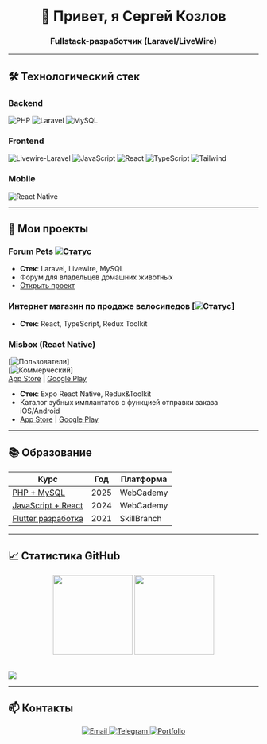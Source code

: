 <div align="center">
  <h1>👋 Привет, я Сергей Козлов</h1>
  <h3>Fullstack-разработчик (Laravel/LiveWire)</h3>
</div>

---

## 🛠 Технологический стек

### **Backend**

<p>
  <img src="https://img.shields.io/badge/PHP-777BB4?style=flat-square&logo=php&logoColor=white" alt="PHP">
  <img src="https://img.shields.io/badge/Laravel-FF2D20?style=flat-square&logo=laravel&logoColor=white" alt="Laravel">
  <img src="https://img.shields.io/badge/MySQL-4479A1?style=flat-square&logo=mysql&logoColor=white" alt="MySQL">
</p>

### **Frontend**

<p>
  <img src="https://img.shields.io/badge/Livewire-FB70A9?style=flat-square&logo=laravel&logoColor=white" alt="Livewire-Laravel">
  <img src="https://img.shields.io/badge/JavaScript-F7DF1E?style=flat-square&logo=javascript&logoColor=black" alt="JavaScript">
  <img src="https://img.shields.io/badge/React-61DAFB?style=flat-square&logo=react&logoColor=white" alt="React">
  <img src="https://img.shields.io/badge/TypeScript-3178C6?style=flat-square&logo=typescript&logoColor=white" alt="TypeScript">
  <img src="https://img.shields.io/badge/Tailwind_CSS-06B6D4?style=flat-square&logo=tailwind-css&logoColor=white" alt="Tailwind">
</p>

### **Mobile**

<p>
  <img src="https://img.shields.io/badge/React_Native-61DAFB?style=flat-square&logo=react&logoColor=white" alt="React Native">
  <!-- <img src="https://img.shields.io/badge/Flutter-02569B?style=flat-square&logo=flutter&logoColor=white" alt="Flutter"> -->
</p>

---

## 🚀 Мои проекты

### **Forum Pets** [![Статус](https://img.shields.io/badge/В_разработке-FF5722?style=flat-square)](https://forum-pets.ru/)

-   **Стек**: Laravel, Livewire, MySQL
-   Форум для владельцев домашних животных
-   [Открыть проект](https://forum-pets.ru/)

### **Интернет магазин по продаже велосипедов** [![Статус](https://img.shields.io/badge/Коммерческий-4CAF50?style=flat-square)]

-   **Стек**: React, TypeScript, Redux Toolkit

### **Misbox (React Native)**

[![Пользователи](https://img.shields.io/badge/2000%2B_пользователей-38BDF8?style=flat-square)]  
[![Коммерческий](https://img.shields.io/badge/Коммерческий-4CAF50?style=flat-square)]  
[App Store](https://apps.apple.com/ru/app/misbox/id1569062876) | [Google Play](https://play.google.com/store/apps/details?id=ru.tiomed.misbox)

-   **Стек**: Expo React Native, Redux&Toolkit
-   Каталог зубных имплантатов с функцией отправки заказа iOS/Android
-   [App Store](https://apps.apple.com/ru/app/misbox/id1569062876) | [Google Play](https://play.google.com/store/apps/details?id=ru.tiomed.misbox)

---

## 📚 Образование

| Курс                                                  | Год  | Платформа   |
| ----------------------------------------------------- | ---- | ----------- |
| [PHP + MySQL](https://webcademy.ru/phpcourse/)        | 2025 | WebCademy   |
| [JavaScript + React](https://webcademy.ru/jscourse/)  | 2024 | WebCademy   |
| [Flutter разработка](https://skill-branch.ru/flutter) | 2021 | SkillBranch |

---

## 📈 Статистика GitHub

<div align="center" style="margin-bottom: 30px;">
  <img height="160em" src="https://github-readme-stats.vercel.app/api?username=Sergey-Kozlov-developer&show_icons=true&theme=default&hide_border=true"/>
  <img height="160em" src="https://github-readme-stats.vercel.app/api/top-langs/?username=Sergey-Kozlov-developer&layout=compact&theme=default&hide_border=true"/>
</div>

![](http://github-profile-summary-cards.vercel.app/api/cards/profile-details?username=Sergey-Kozlov-developer&theme=flag_india)

---

## 📫 Контакты

<p align="center">
  <a href="mailto:vmf.serge.kozlov@gmail.com">
    <img src="https://img.shields.io/badge/Email-333333?style=for-the-badge&logo=gmail" alt="Email">
  </a>
  <a href="https://t.me/vmfsergeikozlov">
    <img src="https://img.shields.io/badge/Telegram-26A5E4?style=for-the-badge&logo=telegram" alt="Telegram">
  </a>
  <a href="https://sergeikozlov.dev">
    <img src="https://img.shields.io/badge/Портфолио-FF4088?style=for-the-badge&logo=react" alt="Portfolio">
  </a>
</p>

<!-- <div id="stat" align="center"> -->

<!-- ![](http://github-profile-summary-cards.vercel.app/api/cards/profile-details?username=Sergey-Kozlov-developer&theme=flag_india) -->
<!-- ![](http://github-profile-summary-cards.vercel.app/api/cards/stats?username=Sergey-Kozlov-developer&theme=flag_india)
![](http://github-profile-summary-cards.vercel.app/api/cards/productive-time?username=Sergey-Kozlov-developer&theme=flag_india&utcOffset=8) -->
